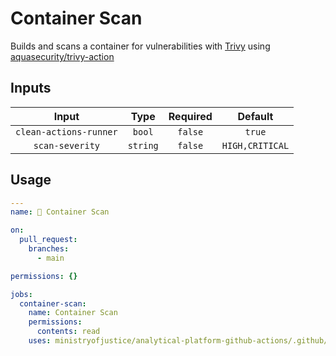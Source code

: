 # Container Scan

Builds and scans a container for vulnerabilities with [Trivy](https://github.com/aquasecurity/trivy) using [aquasecurity/trivy-action](https://github.com/aquasecurity/trivy-action)

## Inputs

|         Input          |   Type   | Required |     Default     |
| :--------------------: | :------: | :------: | :-------------: |
| `clean-actions-runner` |  `bool`  | `false`  |     `true`      |
|    `scan-severity`     | `string` | `false`  | `HIGH,CRITICAL` |

## Usage

```yaml
---
name: 🩻 Container Scan

on:
  pull_request:
    branches:
      - main

permissions: {}

jobs:
  container-scan:
    name: Container Scan
    permissions:
      contents: read
    uses: ministryofjustice/analytical-platform-github-actions/.github/workflows/reusable-container-scan.yml@<commit SHA> # <version>
```
